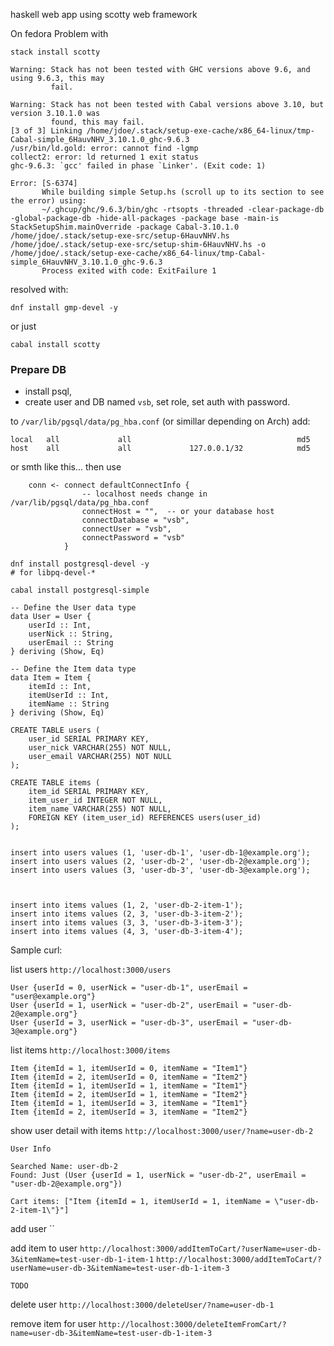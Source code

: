 haskell web app using scotty web framework


On fedora Problem with

```
stack install scotty
```

```
Warning: Stack has not been tested with GHC versions above 9.6, and using 9.6.3, this may
         fail.

Warning: Stack has not been tested with Cabal versions above 3.10, but version 3.10.1.0 was
         found, this may fail.
[3 of 3] Linking /home/jdoe/.stack/setup-exe-cache/x86_64-linux/tmp-Cabal-simple_6HauvNHV_3.10.1.0_ghc-9.6.3
/usr/bin/ld.gold: error: cannot find -lgmp
collect2: error: ld returned 1 exit status
ghc-9.6.3: `gcc' failed in phase `Linker'. (Exit code: 1)

Error: [S-6374]
       While building simple Setup.hs (scroll up to its section to see the error) using:
       ~/.ghcup/ghc/9.6.3/bin/ghc -rtsopts -threaded -clear-package-db -global-package-db -hide-all-packages -package base -main-is StackSetupShim.mainOverride -package Cabal-3.10.1.0 /home/jdoe/.stack/setup-exe-src/setup-6HauvNHV.hs /home/jdoe/.stack/setup-exe-src/setup-shim-6HauvNHV.hs -o /home/jdoe/.stack/setup-exe-cache/x86_64-linux/tmp-Cabal-simple_6HauvNHV_3.10.1.0_ghc-9.6.3
       Process exited with code: ExitFailure 1 
```

resolved with:

```
dnf install gmp-devel -y

```

or just
```
cabal install scotty
```


### Prepare DB

- install psql,
- create user and DB named `vsb`, set role, set auth with password.

to `/var/lib/pgsql/data/pg_hba.conf` (or simillar depending on Arch) add:

```
local   all             all                                     md5
host    all             all             127.0.0.1/32            md5
```
or smth like this...
then use

```
    conn <- connect defaultConnectInfo {
                -- localhost needs change in /var/lib/pgsql/data/pg_hba.conf
                connectHost = "",  -- or your database host
                connectDatabase = "vsb",
                connectUser = "vsb",
                connectPassword = "vsb"
            }
```

```
dnf install postgresql-devel -y
# for libpq-devel-*

cabal install postgresql-simple
```


```
-- Define the User data type
data User = User {
    userId :: Int,
    userNick :: String,
    userEmail :: String
} deriving (Show, Eq)

-- Define the Item data type
data Item = Item {
    itemId :: Int,
    itemUserId :: Int,
    itemName :: String
} deriving (Show, Eq)
```

```
CREATE TABLE users (
    user_id SERIAL PRIMARY KEY,
    user_nick VARCHAR(255) NOT NULL,
    user_email VARCHAR(255) NOT NULL
);

CREATE TABLE items (
    item_id SERIAL PRIMARY KEY,
    item_user_id INTEGER NOT NULL,
    item_name VARCHAR(255) NOT NULL,
    FOREIGN KEY (item_user_id) REFERENCES users(user_id)
);
```


```

insert into users values (1, 'user-db-1', 'user-db-1@example.org');
insert into users values (2, 'user-db-2', 'user-db-2@example.org');
insert into users values (3, 'user-db-3', 'user-db-3@example.org');



insert into items values (1, 2, 'user-db-2-item-1');
insert into items values (2, 3, 'user-db-3-item-2');
insert into items values (3, 3, 'user-db-3-item-3');
insert into items values (4, 3, 'user-db-3-item-4');

```

Sample curl:


list users
`http://localhost:3000/users`

```
User {userId = 0, userNick = "user-db-1", userEmail = "user@example.org"}
User {userId = 1, userNick = "user-db-2", userEmail = "user-db-2@example.org"}
User {userId = 3, userNick = "user-db-3", userEmail = "user-db-3@example.org"}
```

list items
`http://localhost:3000/items`

```
Item {itemId = 1, itemUserId = 0, itemName = "Item1"}
Item {itemId = 2, itemUserId = 0, itemName = "Item2"}
Item {itemId = 1, itemUserId = 1, itemName = "Item1"}
Item {itemId = 2, itemUserId = 1, itemName = "Item2"}
Item {itemId = 1, itemUserId = 3, itemName = "Item1"}
Item {itemId = 2, itemUserId = 3, itemName = "Item2"}
```

show user detail with items
`http://localhost:3000/user/?name=user-db-2`

```
User Info

Searched Name: user-db-2
Found: Just (User {userId = 1, userNick = "user-db-2", userEmail = "user-db-2@example.org"})

Cart items: ["Item {itemId = 1, itemUserId = 1, itemName = \"user-db-2-item-1\"}"]
```

add user
``

add item to user
`http://localhost:3000/addItemToCart/?userName=user-db-3&itemName=test-user-db-1-item-1`
`http://localhost:3000/addItemToCart/?userName=user-db-3&itemName=test-user-db-1-item-3`

```
TODO
```

delete user
`http://localhost:3000/deleteUser/?name=user-db-1`

remove item for user
`http://localhost:3000/deleteItemFromCart/?name=user-db-3&itemName=test-user-db-1-item-3`


#
